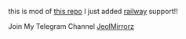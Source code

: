 this is mod of [this repo](https://github.com/junedkh/jmdkh-mltb) I just added [railway](https://railway.app) support!!

Join My Telegram Channel [JeolMirrorz](https://telegram.dog/beta_botz)
